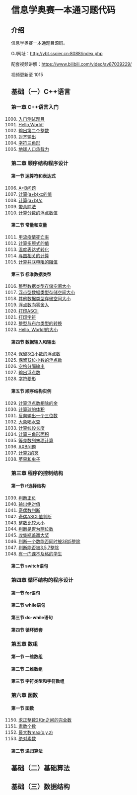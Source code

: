 # 信息学奥赛一本通习题代码

## 介绍

信息学奥赛一本通题目源码。

OJ网址：http://ybt.ssoier.cn:8088/index.php

配套视频讲解：https://www.bilibili.com/video/av87039229/

视频更新至 1015

## 基础（一）C++语言

### 第一章 C++语言入门

1000. [入门测试题目](https://gitee.com/wyloving/YiBenTongCode/blob/master/1000%E5%85%A5%E9%97%A8%E6%B5%8B%E8%AF%95%E9%A2%98.cpp)
1001. [Hello,World!](https://gitee.com/wyloving/YiBenTongCode/blob/master/1001HelloWorld.cpp)
1002. [输出第二个整数](https://gitee.com/wyloving/YiBenTongCode/blob/master/1002_%E8%BE%93%E5%87%BA%E7%AC%AC%E4%BA%8C%E4%B8%AA%E6%95%B4%E6%95%B0.cpp)
1003. [对齐输出](https://gitee.com/wyloving/YiBenTongCode/blob/master/1003_%E5%AF%B9%E9%BD%90%E8%BE%93%E5%87%BA.cpp)
1004. [字符三角形](https://gitee.com/wyloving/YiBenTongCode/blob/master/1004_%E5%AD%97%E7%AC%A6%E4%B8%89%E8%A7%92%E5%BD%A2.cpp)
1005. [地球人口承载力](https://gitee.com/wyloving/YiBenTongCode/blob/master/1005_%E5%9C%B0%E7%90%83%E4%BA%BA%E5%8F%A3%E6%89%BF%E8%BD%BD%E5%8A%9B.cpp)

### 第二章 顺序结构程序设计

#### 第一节 运算符和表达式

1006. [A+B问题](https://gitee.com/wyloving/YiBenTongCode/blob/master/1006_A+B%E9%97%AE%E9%A2%98.cpp)
1007. [计算(a+b)xc的值](https://gitee.com/wyloving/YiBenTongCode/blob/master/1007_%E8%AE%A1%E7%AE%97(a+b)xc%E7%9A%84%E5%80%BC.cpp)
1008. [计算(a+b)/c](https://gitee.com/wyloving/YiBenTongCode/blob/master/1007_%E8%AE%A1%E7%AE%97(a+b)xc%E7%9A%84%E5%80%BC.cpp)
1009. [带余除法](https://gitee.com/wyloving/YiBenTongCode/blob/master/1009_%E5%B8%A6%E4%BD%99%E9%99%A4%E6%B3%95.cpp)
1010. [计算分数的浮点数值](https://gitee.com/wyloving/YiBenTongCode/blob/master/1010_%E8%AE%A1%E7%AE%97%E5%88%86%E6%95%B0%E7%9A%84%E6%B5%AE%E7%82%B9%E6%95%B0%E5%80%BC.cpp)

#### 第二节 常量和变量

1011. [甲流疫情死亡率](https://gitee.com/wyloving/YiBenTongCode/blob/master/1011_%E7%94%B2%E6%B5%81%E7%96%AB%E6%83%85%E6%AD%BB%E4%BA%A1%E7%8E%87.cpp)
1012. [计算多项式的值](https://gitee.com/wyloving/YiBenTongCode/blob/master/1012_%E8%AE%A1%E7%AE%97%E5%A4%9A%E9%A1%B9%E5%BC%8F%E7%9A%84%E5%80%BC.cpp)
1013. [温度表达式转化](https://gitee.com/wyloving/YiBenTongCode/blob/master/1013_%E6%B8%A9%E5%BA%A6%E8%A1%A8%E8%BE%BE%E5%BC%8F%E8%BD%AC%E6%8D%A2.cpp)
1014. [与圆相关的计算](https://gitee.com/wyloving/YiBenTongCode/blob/master/1014%E4%B8%8E%E5%9C%86%E7%9B%B8%E5%85%B3%E7%9A%84%E8%AE%A1%E7%AE%97.cpp)
1015. [计算并联电阻的阻值](https://gitee.com/wyloving/YiBenTongCode/blob/master/1015_%E8%AE%A1%E7%AE%97%E5%B9%B6%E8%81%94%E7%94%B5%E9%98%BB%E7%9A%84%E9%98%BB%E5%80%BC.cpp)

#### 第三节 标准数据类型

1016. [整型数据类型存储空间大小](https://gitee.com/wyloving/YiBenTongCode/blob/master/1016_%E6%95%B4%E5%9E%8B%E6%95%B0%E6%8D%AE%E7%B1%BB%E5%9E%8B%E5%AD%98%E5%82%A8%E7%A9%BA%E9%97%B4%E5%A4%A7%E5%B0%8F.cpp)
1017. [浮点型数据类型存储空间大小](https://gitee.com/wyloving/YiBenTongCode/blob/master/1017_%E6%B5%AE%E7%82%B9%E5%9E%8B%E6%95%B0%E6%8D%AE%E7%B1%BB%E5%9E%8B%E5%AD%98%E5%82%A8%E7%A9%BA%E9%97%B4%E5%A4%A7%E5%B0%8F.cpp)
1018. [其他数据类型存储空间大小](https://gitee.com/wyloving/YiBenTongCode/blob/master/1017_%E6%B5%AE%E7%82%B9%E5%9E%8B%E6%95%B0%E6%8D%AE%E7%B1%BB%E5%9E%8B%E5%AD%98%E5%82%A8%E7%A9%BA%E9%97%B4%E5%A4%A7%E5%B0%8F.cpp)
1019. [浮点数向零舍入](https://gitee.com/wyloving/YiBenTongCode/blob/master/1017_%E6%B5%AE%E7%82%B9%E5%9E%8B%E6%95%B0%E6%8D%AE%E7%B1%BB%E5%9E%8B%E5%AD%98%E5%82%A8%E7%A9%BA%E9%97%B4%E5%A4%A7%E5%B0%8F.cpp)
1020. [打印ASCII](https://gitee.com/wyloving/YiBenTongCode/blob/master/1020%E6%89%93%E5%8D%B0ASCII%E7%A0%81.cpp)
1021. [打印字符](https://gitee.com/wyloving/YiBenTongCode/blob/master/1020%E6%89%93%E5%8D%B0ASCII%E7%A0%81.cpp)
1022. [整型与布尔类型的转换](https://gitee.com/wyloving/YiBenTongCode/blob/master/1022_%E6%95%B4%E5%9E%8B%E4%B8%8E%E5%B8%83%E5%B0%94%E5%9E%8B%E7%9A%84%E8%BD%AC%E6%8D%A2.cpp)
1023. [Hello, World!的大小](https://gitee.com/wyloving/YiBenTongCode/blob/master/1023_Hello,World!%E7%9A%84%E5%A4%A7%E5%B0%8F.cpp)

#### 第四节 数据输入和输出

1024. [保留3位小数的浮点数](https://gitee.com/wyloving/YiBenTongCode/blob/master/1024_%E4%BF%9D%E7%95%993%E4%BD%8D%E5%B0%8F%E6%95%B0%E7%9A%84%E6%B5%AE%E7%82%B9%E6%95%B0.cpp)
1025. [保留12位小数的浮点数](https://gitee.com/wyloving/YiBenTongCode/blob/master/1025_%E4%BF%9D%E7%95%9912%E4%BD%8D%E5%B0%8F%E6%95%B0%E7%9A%84%E6%B5%AE%E7%82%B9%E6%95%B0.cpp)
1026. [空格分隔输出](https://gitee.com/wyloving/YiBenTongCode/blob/master/1026_%E7%A9%BA%E6%A0%BC%E5%88%86%E9%9A%94%E8%BE%93%E5%87%BA.cpp)
1027. [输出浮点数](https://gitee.com/wyloving/YiBenTongCode/blob/master/1027_%E8%BE%93%E5%87%BA%E6%B5%AE%E7%82%B9%E6%95%B0.cpp)
1028. [字符菱形](https://gitee.com/wyloving/YiBenTongCode/blob/master/1028_%E5%AD%97%E7%AC%A6%E8%8F%B1%E5%BD%A2.cpp)

#### 第五节 顺序结构实例

1029. [计算浮点数相除的余](https://gitee.com/wyloving/YiBenTongCode/blob/master/1029_%E8%AE%A1%E7%AE%97%E6%B5%AE%E7%82%B9%E6%95%B0%E7%9B%B8%E9%99%A4%E7%9A%84%E4%BD%99.cpp)
1030. [计算球的体积](https://gitee.com/wyloving/YiBenTongCode/blob/master/1029_%E8%AE%A1%E7%AE%97%E6%B5%AE%E7%82%B9%E6%95%B0%E7%9B%B8%E9%99%A4%E7%9A%84%E4%BD%99.cpp)
1031. [反向输出一个三位数](https://gitee.com/wyloving/YiBenTongCode/blob/master/1031_%E5%8F%8D%E5%90%91%E8%BE%93%E5%87%BA%E4%B8%80%E4%B8%AA%E4%B8%89%E4%BD%8D%E6%95%B0.cpp)
1032. [大象喝水查](https://gitee.com/wyloving/YiBenTongCode/blob/master/1032_%E5%A4%A7%E8%B1%A1%E5%96%9D%E6%B0%B4%E6%9F%A5.cpp)
1033. [计算线段长度](https://gitee.com/wyloving/YiBenTongCode/blob/master/1033_%E8%AE%A1%E7%AE%97%E7%BA%BF%E6%AE%B5%E9%95%BF%E5%BA%A6.cpp)
1034. [计算三角形面积](https://gitee.com/wyloving/YiBenTongCode/blob/master/1033_%E8%AE%A1%E7%AE%97%E7%BA%BF%E6%AE%B5%E9%95%BF%E5%BA%A6.cpp)
1035. [等差数列末项计算](https://gitee.com/wyloving/YiBenTongCode/blob/master/1035_%E7%AD%89%E5%B7%AE%E6%95%B0%E5%88%97%E6%9C%AB%E9%A1%B9jisr.cpp)
1036. [AXB问题](https://gitee.com/wyloving/YiBenTongCode/blob/master/1036_AXB%E9%97%AE%E9%A2%98.cpp)
1037. [计算2的冥](https://gitee.com/wyloving/YiBenTongCode/blob/master/1037_%E8%AE%A1%E7%AE%972%E7%9A%84%E5%86%A5.cpp)
1038. [苹果和虫子](https://gitee.com/wyloving/YiBenTongCode/blob/master/1038_%E8%8B%B9%E6%9E%9C%E5%92%8C%E8%99%AB%E5%AD%90.cpp)

### 第三章 程序的控制结构

#### 第一节 if选择结构

1039. [判断正负](https://gitee.com/wyloving/YiBenTongCode/blob/master/1039_%E5%88%A4%E6%96%AD%E6%AD%A3%E8%B4%9F.cpp)
1040. [输出绝对值](https://gitee.com/wyloving/YiBenTongCode/blob/master/1040_%E8%BE%93%E5%87%BA%E7%BB%9D%E5%AF%B9%E5%80%BC.cpp)
1041. [奇偶数判断](https://gitee.com/wyloving/YiBenTongCode/blob/master/1041_%E5%A5%87%E5%81%B6%E6%95%B0%E5%88%A4%E6%96%AD.cpp)
1042. [奇偶ASCII值判断](https://gitee.com/wyloving/YiBenTongCode/blob/master/1042_%E5%A5%87%E5%81%B6ASCII%E5%80%BC%E5%88%A4%E6%96%AD.cpp)
1043. [整数比较大小](https://gitee.com/wyloving/YiBenTongCode/blob/master/1043_%E6%95%B4%E6%95%B0%E6%AF%94%E8%BE%83%E5%A4%A7%E5%B0%8F.cpp)
1044. [判断是否为两位数](https://gitee.com/wyloving/YiBenTongCode/blob/master/1044_%E5%88%A4%E6%96%AD%E6%98%AF%E5%90%A6%E4%B8%BA%E4%B8%A4%E4%BD%8D%E6%95%B0.cpp)
1045. [收集瓶盖赢大奖](https://gitee.com/wyloving/YiBenTongCode/blob/master/1045_%E6%94%B6%E9%9B%86%E7%93%B6%E7%9B%96%E8%B5%A2%E5%A4%A7%E5%A5%96.cpp)
1046. [判断一个数能否同时被3和5整除](https://gitee.com/wyloving/YiBenTongCode/blob/master/1046_%E5%88%A4%E6%96%AD%E4%B8%80%E4%B8%AA%E6%95%B0%E8%83%BD%E5%90%A6%E5%90%8C%E6%97%B6%E8%A2%AB3%E5%92%8C5%E6%95%B4%E9%99%A4.cpp)
1047. [判断能否被3,5,7整除](https://gitee.com/wyloving/YiBenTongCode/blob/master/1047_%E5%88%A4%E6%96%AD%E8%83%BD%E5%90%A6%E8%A2%AB3%EF%BC%8C5%EF%BC%8C7%E6%95%B4%E9%99%A4.cpp)
1048. [有一门课不及格的学生](https://gitee.com/wyloving/YiBenTongCode/blob/master/1048_%E6%9C%89%E4%B8%80%E9%97%A8%E8%AF%BE%E4%B8%8D%E5%8F%8A%E6%A0%BC%E7%9A%84%E5%AD%A6%E7%94%9F.cpp)

#### 第二节 switch语句

### 第四章 循环结构的程序设计

#### 第一节 for语句

#### 第二节 while语句

#### 第三节 do-while语句

#### 第四节 循环嵌套

### 第五章 数组

#### 第一节 一维数组

#### 第二节 二维数组

#### 第三节 字符类型和字符数组

### 第六章 函数

#### 第一节 函数

1150. [求正整数2和n之间的完全数](https://gitee.com/wyloving/YiBenTongCode/blob/master/1150_%E6%B1%82%E6%AD%A3%E6%95%B4%E6%95%B02%E5%92%8Cn%E4%B9%8B%E9%97%B4%E7%9A%84%E5%AE%8C%E5%85%A8%E6%95%B0.cpp)
1151. [素数个数](https://gitee.com/wyloving/YiBenTongCode/blob/master/1151_%E7%B4%A0%E6%95%B0%E4%B8%AA%E6%95%B0.cpp)
1152. [最大数max(x,y,z)](https://gitee.com/wyloving/YiBenTongCode/blob/master/1152_%E6%9C%80%E5%A4%A7%E6%95%B0max(x,y,z).cpp)
1153. [绝对素数](https://gitee.com/wyloving/YiBenTongCode/blob/master/1153_%E7%BB%9D%E5%AF%B9%E7%B4%A0%E6%95%B0.cpp)

#### 第二节 递归算法

## 基础（二）基础算法

## 基础（三）数据结构

